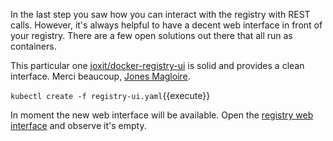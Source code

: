 In the last step you saw how you can interact with the registry with REST calls. However, it's always helpful to have a decent web interface in front of your registry. There are a few open solutions out there that all run as containers.

This particular one [joxit/docker-registry-ui](https://github.com/Joxit/docker-registry-ui) is solid and provides a clean interface. Merci beaucoup, [Jones Magloire](https://joxit.dev/).

`kubectl create -f registry-ui.yaml`{{execute}}

In moment the new web interface will be available. Open the [registry web interface](
https://[[HOST_SUBDOMAIN]]-31000-[[KATACODA_HOST]].environments.katacoda.com/) and observe it's empty.
